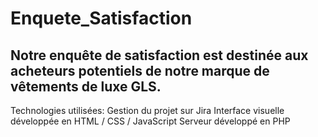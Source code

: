 # Enquete_Satisfaction
Notre enquête de satisfaction est destinée aux acheteurs potentiels de notre marque de vêtements de luxe GLS.
--
Technologies utilisées:
  Gestion du projet sur Jira
  Interface visuelle développée en HTML / CSS / JavaScript
  Serveur développé en PHP
